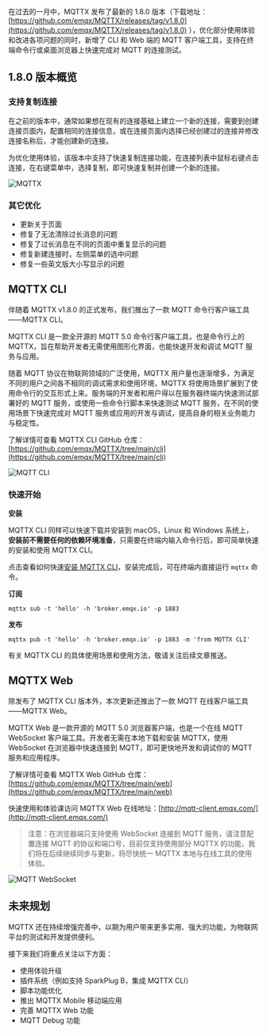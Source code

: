 在过去的一月中，MQTTX 发布了最新的 1.8.0 版本（下载地址：[https://github.com/emqx/MQTTX/releases/tag/v1.8.0](https://github.com/emqx/MQTTX/releases/tag/v1.8.0) ），优化部分使用体验和改进各项问题的同时，新增了 CLI 和 Web 端的 MQTT 客户端工具，支持在终端命令行或桌面浏览器上快速完成对 MQTT 的连接测试。

## 1.8.0 版本概览

### 支持复制连接

在之前的版本中，通常如果想在现有的连接基础上建立一个新的连接，需要到创建连接页面内，配置相同的连接信息，或在连接页面内选择已经创建过的连接并修改连接名称后，才能创建新的连接。

为优化使用体验，该版本中支持了快速复制连接功能，在连接列表中鼠标右键点击连接，在右键菜单中，选择复制，即可快速复制并创建一个新的连接。

![MQTTX](https://assets.emqx.com/images/6a6b44461629b93eca37285480cd38a2.png)

### 其它优化

- 更新关于页面
- 修复了无法清除过长消息的问题
- 修复了过长消息在不同的页面中重复显示的问题
- 修复新建连接时，左侧菜单的选中问题
- 修复一些英文版大小写显示的问题

## MQTTX CLI

伴随着 MQTTX v1.8.0 的正式发布，我们推出了一款 MQTT 命令行客户端工具——MQTTX CLI。

MQTTX CLI 是一款全开源的 MQTT 5.0 命令行客户端工具，也是命令行上的 MQTTX，旨在帮助开发者无需使用图形化界面，也能快速开发和调试 MQTT 服务与应用。

随着 MQTT 协议在物联网领域的广泛使用，MQTTX 用户量也逐渐增多，为满足不同的用户之间各不相同的调试需求和使用环境，MQTTX 将使用场景扩展到了使用命令行的交互形式上来。服务端的开发者和用户得以在服务器终端内快速测试部署好的 MQTT 服务，或使用一些命令行脚本来快速测试 MQTT 服务，在不同的使用场景下快速完成对 MQTT 服务或应用的开发与调试，提高自身的相关业务能力与稳定性。

了解详情可查看 MQTTX CLI GitHub 仓库：[https://github.com/emqx/MQTTX/tree/main/cli](https://github.com/emqx/MQTTX/tree/main/cli) 

![MQTT CLI](https://assets.emqx.com/images/807209f2aa2d04ef17cca61bd56a475f.png)

### 快速开始

**安装**

MQTTX CLI 同样可以快速下载并安装到 macOS，Linux 和 Windows 系统上，**安装前不需要任何的依赖环境准备**，只需要在终端内输入命令行后，即可简单快速的安装和使用 MQTTX CLI。

点击查看如何快速[安装 MQTTX CLI](https://github.com/emqx/MQTTX/blob/main/cli/README-CN.md#安装)，安装完成后，可在终端内直接运行 `mqttx` 命令。

**订阅**

```
mqttx sub -t 'hello' -h 'broker.emqx.io' -p 1883
```

**发布**

```
mqttx pub -t 'hello' -h 'broker.emqx.io' -p 1883 -m 'from MQTTX CLI'
```

有关 MQTTX CLI 的具体使用场景和使用方法，敬请关注后续文章推送。

## MQTTX Web

除发布了 MQTTX CLI 版本外，本次更新还推出了一款 MQTT 在线客户端工具——MQTTX Web。

MQTTX Web 是一款开源的 MQTT 5.0 浏览器客户端，也是一个在线 MQTT WebSocket 客户端工具。开发者无需在本地下载和安装 MQTTX，使用 WebSocket 在浏览器中快速连接到 MQTT，即可更快地开发和调试你的 MQTT 服务和应用程序。

了解详情可查看 MQTTX Web GitHub 仓库：[https://github.com/emqx/MQTTX/tree/main/web](https://github.com/emqx/MQTTX/tree/main/web) 

快速使用和体验课访问 MQTTX Web 在线地址：[http://mqtt-client.emqx.com/](http://mqtt-client.emqx.com/) 

> 注意：在浏览器端只支持使用 WebSocket 连接到 MQTT 服务，请注意配置连接 MQTT 的协议和端口号，目前仅支持使用部分 MQTTX 的功能，我们将在后续继续同步与更新，将尽快统一 MQTTX 本地与在线工具的使用体验。

![MQTT WebSocket](https://assets.emqx.com/images/cd9cdd01ffe502a4a251c3eb6aa68e88.png)

## 未来规划

MQTTX 还在持续增强完善中，以期为用户带来更多实用、强大的功能，为物联网平台的测试和开发提供便利。

接下来我们将重点关注以下方面：

- 使用体验升级
- 插件系统（例如支持 SparkPlug B，集成 MQTTX CLI）
- 脚本功能优化
- 推出 MQTTX Mobile 移动端应用
- 完善 MQTTX Web 功能
- MQTT Debug 功能
